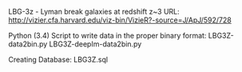 LBG-3z - Lyman break galaxies at redshift z~3 URL:
http://vizier.cfa.harvard.edu/viz-bin/VizieR?-source=J/ApJ/592/728

Python (3.4) Script to write data in the proper binary format:
LBG3Z-data2bin.py
LBG3Z-deepIm-data2bin.py

Creating Database:
LBG3Z.sql